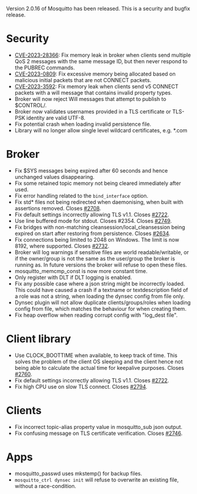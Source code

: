 <!--
.. title: Version 2.0.16 released.
.. slug: version-2-0-16-released
.. date: 2023-08-16 12:57:38 UTC+1
.. tags: Releases
.. category:
.. link:
.. description:
.. type: text
-->

Version 2.0.16 of Mosquitto has been released. This is a security
and bugfix release.

# Security

- [CVE-2023-28366]: Fix memory leak in broker when clients send multiple QoS 2
  messages with the same message ID, but then never respond to the PUBREC
  commands.
- [CVE-2023-0809]: Fix excessive memory being allocated based on malicious
  initial packets that are not CONNECT packets.
- [CVE-2023-3592]: Fix memory leak when clients send v5 CONNECT packets with a
  will message that contains invalid property types.
- Broker will now reject Will messages that attempt to publish to $CONTROL/.
- Broker now validates usernames provided in a TLS certificate or TLS-PSK
  identity are valid UTF-8.
- Fix potential crash when loading invalid persistence file.
- Library will no longer allow single level wildcard certificates, e.g. *.com

# Broker

- Fix $SYS messages being expired after 60 seconds and hence unchanged values
  disappearing.
- Fix some retained topic memory not being cleared immediately after used.
- Fix error handling related to the `bind_interface` option.
- Fix std* files not being redirected when daemonising, when built with
  assertions removed. Closes [#2708].
- Fix default settings incorrectly allowing TLS v1.1. Closes [#2722].
- Use line buffered mode for stdout. Closes #2354. Closes [#2749].
- Fix bridges with non-matching cleansession/local_cleansession being expired
  on start after restoring from persistence. Closes [#2634].
- Fix connections being limited to 2048 on Windows. The limit is now 8192,
  where supported. Closes [#2732].
- Broker will log warnings if sensitive files are world readable/writable, or
  if the owner/group is not the same as the user/group the broker is running
  as. In future versions the broker will refuse to open these files.
- mosquitto_memcmp_const is now more constant time.
- Only register with DLT if DLT logging is enabled.
- Fix any possible case where a json string might be incorrectly loaded. This
  could have caused a crash if a textname or textdescription field of a role was
  not a string, when loading the dynsec config from file only.
- Dynsec plugin will not allow duplicate clients/groups/roles when loading
  config from file, which matches the behaviour for when creating them.
- Fix heap overflow when reading corrupt config with "log_dest file".

# Client library

- Use CLOCK_BOOTTIME when available, to keep track of time. This solves the
  problem of the client OS sleeping and the client hence not being able to
  calculate the actual time for keepalive purposes. Closes [#2760].
- Fix default settings incorrectly allowing TLS v1.1. Closes [#2722].
- Fix high CPU use on slow TLS connect. Closes [#2794].

# Clients

- Fix incorrect topic-alias property value in mosquitto_sub json output.
- Fix confusing message on TLS certificate verification. Closes [#2746].

# Apps

- mosquitto_passwd uses mkstemp() for backup files.
- `mosquitto_ctrl dynsec init` will refuse to overwrite an existing file,
  without a race-condition.

[CVE-2023-0809]: https://cve.mitre.org/cgi-bin/cvename.cgi?name=CVE-2023-0809

[CVE-2023-28366]: https://cve.mitre.org/cgi-bin/cvename.cgi?name=CVE-2023-27366

[CVE-2023-3592]: https://cve.mitre.org/cgi-bin/cvename.cgi?name=CVE-2023-3592

[#2354]: https://github.com/eclipse/mosquitto/issues/2354

[#2634]: https://github.com/eclipse/mosquitto/issues/2634

[#2708]: https://github.com/eclipse/mosquitto/issues/2708

[#2722]: https://github.com/eclipse/mosquitto/issues/2722

[#2722]: https://github.com/eclipse/mosquitto/issues/2722

[#2732]: https://github.com/eclipse/mosquitto/issues/2732

[#2746]: https://github.com/eclipse/mosquitto/issues/2746

[#2749]: https://github.com/eclipse/mosquitto/issues/2749

[#2760]: https://github.com/eclipse/mosquitto/issues/2760

[#2794]: https://github.com/eclipse/mosquitto/issues/2794

[#1488]: https://github.com/eclipse/mosquitto/issues/1488

